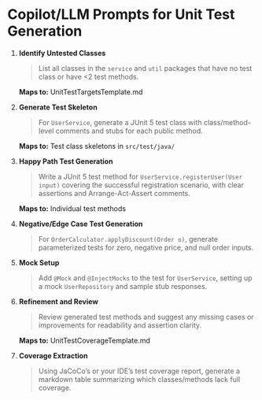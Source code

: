 # Copilot/LLM Prompts for Unit Test Generation

1. **Identify Untested Classes**
   > List all classes in the `service` and `util` packages that have no test class or have <2 test methods.

   **Maps to:** UnitTestTargetsTemplate.md


2. **Generate Test Skeleton**
   > For `UserService`, generate a JUnit 5 test class with class/method-level comments and stubs for each public method.

   **Maps to:** Test class skeletons in `src/test/java/`


3. **Happy Path Test Generation**
   > Write a JUnit 5 test method for `UserService.registerUser(User input)` covering the successful registration scenario, with clear assertions and Arrange-Act-Assert comments.

   **Maps to:** Individual test methods


4. **Negative/Edge Case Test Generation**
   > For `OrderCalculator.applyDiscount(Order o)`, generate parameterized tests for zero, negative price, and null order inputs.

5. **Mock Setup**
   > Add `@Mock` and `@InjectMocks` to the test for `UserService`, setting up a mock `UserRepository` and sample stub responses.

6. **Refinement and Review**
   > Review generated test methods and suggest any missing cases or improvements for readability and assertion clarity.

   **Maps to:** UnitTestCoverageTemplate.md


7. **Coverage Extraction**
   > Using JaCoCo’s or your IDE’s test coverage report, generate a markdown table summarizing which classes/methods lack full coverage.


